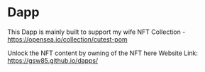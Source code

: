 # Dapp
This Dapp is mainly built to support my wife NFT Collection - https://opensea.io/collection/cutest-pom

Unlock the NFT content by owning of the NFT here 
Website Link: https://gsw85.github.io/dapps/
